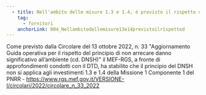```yaml
---
  - title: Nell'ambito delle misure 1.3 e 1.4, è previsto il rispetto del principio DNSH per i fornitori?
    tag:
      - fornitori
    anchorLink: 004_Nellambitodellemisure13e14previstoilrispettod
---
```


Come previsto dalla Circolare del 13 ottobre 2022, n. 33 "Aggiornamento Guida operativa per il rispetto del principio di non arrecare danno significativo all’ambiente (cd. DNSH)" il MEF-RGS, a fronte di approfondimenti condotti con il DTD, ha stabilito che il principio del DNSH non si applica agli investimenti 1.3 e 1.4 della Missione 1 Componente 1 del PNRR - <a target="_blank" href="https://www.rgs.mef.gov.it/VERSIONE-I/circolari/2022/circolare_n_33_2022">https://www.rgs.mef.gov.it/VERSIONE-I/circolari/2022/circolare_n_33_2022</a>